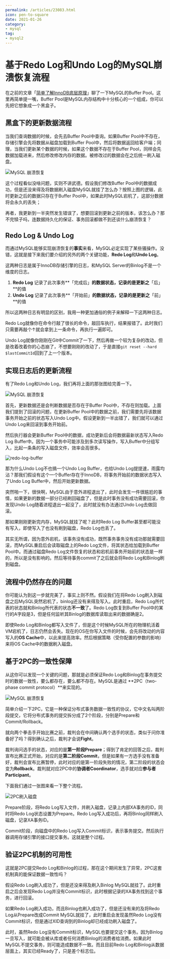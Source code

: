 ```yaml
---
permalink: /articles/23083.html
icon: pen-to-square
date: 2021-01-26
category:
- mysql
tag:
- mysql2
---
```


# 基于Redo Log和Undo Log的MySQL崩溃恢复流程

在之前的文章「[简单了解InnoDB底层原理](https://mp.weixin.qq.com/s/-puz311svMVbBAdRioPrnQ)」聊了一下MySQL的Buffer Pool。这里再简单提一嘴，Buffer Pool是MySQL内存结构中十分核心的一个组成，你可以先把它想象成一个黑盒子。



## 黑盒下的更新数据流程

当我们查询数据的时候，会先去Buffer Pool中查询。如果Buffer Pool中不存在，存储引擎会先将数据从磁盘加载到Buffer Pool中，然后将数据返回给客户端；同理，当我们更新某个数据的时候，如果这个数据不存在于Buffer Pool，同样会先数据加载进来，然后修改修改内存的数据。被修改过的数据会在之后统一刷入磁盘。

![MySQL 崩溃恢复](/images/mysql/23083/data-update-steps-in-buffer-pool.jpeg)

这个过程看似没啥问题，实则不讲武德。假设我们修改Buffer Pool中的数据成功，但是还没来得及将数据刷入磁盘MySQL就挂了怎么办？按照上图的逻辑，此时更新之后的数据只存在于Buffer Pool中，如果此时MySQL宕机了，这部分数据将会永久的丢失；

再者，我更新到一半突然发生错误了，想要回滚到更新之前的版本，该怎么办？那不完犊子吗，连数据持久化的保证、事务回滚都做不到还谈什么崩溃恢复？



## Redo Log & Undo Log

而通过MySQL能够实现崩溃恢复的**事实**来看，MySQL必定实现了某些骚操作。没错，这就是接下来我们要介绍的另外的两个关键功能，**Redo Log**和**Undo Log**。

这两种日志是属于InnoDB存储引擎的日志，和MySQL Server的Binlog不是一个维度的日志。

1. **Redo Log** 记录了此次事务**「完成后」**的数据状态，记录的是更新之**「后」**的值
2. **Undo Log** 记录了此次事务**「开始前」**的数据状态，记录的是更新之**「前」**的值

所以这两种日志有明显的区别，我用一种更加通俗的例子来解释一下这两种日志。

Redo Log就像你在命令行敲了很长的命令，敲回车执行，结果报错了。此时我们只需要再敲个&uarr;就会拿到上一条命令，再执行一遍即可。

Undo Log就像你刚刚在Git中Commit了一下，然后再做一个较为复杂的改动，但是改着改着你的心态崩了，不想要刚刚的改动了，于是直接`git reset --hard $lastCommitId`回到了上一个版本。



## 实现日志后的更新流程

有了Redo Log和Undo Log，我们再将上面的那张图给完善一下。

![MySQL 崩溃恢复](/images/mysql/23083/data-update-steps-in-buffer-pool-with-more-detail.jpeg)

首先，更新数据还是会判断数据是否存在于Buffer Pool中，不存在则加载。上面我们提到了回滚的问题，在更新Buffer Pool中的数据之前，我们需要先将该数据事务开始之前的状态写入Undo Log中。假设更新到一半出错了，我们就可以通过Undo Log来回滚到事务开始前。

然后执行器会更新Buffer Pool中的数据，成功更新后会将数据最新状态写入Redo Log Buffer中。因为一个事务中可能涉及到多次读写操作，写入Buffer中分组写入，比起一条条的写入磁盘文件，效率会高很多。

![redo-log-buffer](/images/mysql/23083/batch-write-into-redo-log.jpeg)



那为什么Undo Log不也搞一个Undo Log Buffer，也给Undo Log提提速，雨露均沾？那我们假设有这个一个Buffer存在于InnoDB，将事务开始前的数据状态写入了Undo Log Buffer中，然后开始更新数据。

突然啪一下，很快啊，MySQL由于意外进程退出了，此时会发生一件很尴尬的事情，如果更新的数据一部分已经刷回磁盘了，但是此时事务没有成功需要回滚，你发现Undo Log随着进程退出一起没了，此时就没有办法通过Undo Log去做回滚。

那如果刚刚更新完内存，MySQL就挂了呢？此时Redo Log Buffer甚至都可能没有写入，即使写入了也没有刷到磁盘，Redo Log也丢了。

其实无所谓，因为意外宕机，该事务没有成功，既然事务事务没有成功那就需要回滚，而MySQL重启后会读取磁盘上的Redo Log文件，将其状态给加载到Buffer Pool中。而通过磁盘Redo Log文件恢复的状态和宕机前事务开始前的状态是一样的，所以是没有影响的。然后等待事务commit了之后就会将Redo Log和Binlog刷到磁盘。



## 流程中仍然存在的问题

你可能认为到这一步就完美了，事实上则不然。假设我们在将Redo Log刷入到磁盘之后MySQL突然宕机了，binlog还没有来得及写入。此时重启，Redo Log所代表的状态就和Binlog所代表的状态**不一致**了。Redo Log恢复到Buffer Pool中的某行的A字段是3，但是任何监听其Binlog的数据库读取出来的数据确是2。

即使Redo Log和Binlog都写入文件了，但是这个时候MySQL所在的物理机活着VM宕机了，日志仍然会丢失。现在的OS在你写入文件的时候，会先将改动的内容写入的**OS Cache**中，以此来提高效率。然后根据策略（受你配置的参数的影响）来将OS Cache中的数据刷入磁盘。



## 基于2PC的一致性保障

从这你可以发现一个关键的问题，那就是必须保证Redo Log和Binlog在事务提交时的数据一致性，要么都存在，要么都不存在。MySQL是通过 **2PC（two-phase commit protocol）**来实现的。



![MySQL 崩溃恢复](/images/mysql/23083/use-2pc-in-update-process.jpeg)

简单介绍一下2PC，它是一种保证分布式事务数据一致性的协议，它中文名叫两阶段提交，它将分布式事务的提交拆分成了2个阶段，分别是Prepare和Commit/Rollback。

就向两个拳击手开始比赛之前，裁判会在中间确认两个选手的状态，类似于问你准备好了吗？得到确认之后，裁判才会说**Fight**。

裁判询问选手的状态，对应的是**第一阶段Prepare**；得到了肯定的回答之后，裁判宣布比赛正式开始，对应的是**第二阶段Commit**，但是如果有一方选手没有准备好，裁判会宣布比赛暂停，此时对应的是第一阶段失败的情况，第二阶段的状态会变为**Rollback**。裁判就对应2PC中的**协调者Coordinator**，选手就对应**参与者Participant**。

下面我们通过一张图来看一下整个流程。

![2PC刷入磁盘](/images/mysql/23083/2pc-detail-for-redo-log.jpeg)

Prepare阶段，将Redo Log写入文件，并刷入磁盘，记录上内部XA事务的ID，同时将Redo Log状态设置为Prepare。Redo Log写入成功后，再将Binlog同样刷入磁盘，记录XA事务ID。

Commit阶段，向磁盘中的Redo Log写入Commit标识，表示事务提交。然后执行器调用存储引擎的接口提交事务。这就是整个过程。



## 验证2PC机制的可用性

这就是2PC提交Redo Log和Binlog的过程，那在这个期间发生了异常，2PC这套机制真的能保证数据一致性吗？

假设Redo Log刷入成功了，但是还没来得及刷入Binlog MySQL就挂了。此时重启之后会发现Redo Log并没有Commit标识，此时根据记录的XA事务找到这个事务，进行回滚。

如果Redo Log刷入成功，而且Binlog也刷入成功了，但是还没有来的及将Redo Log从Prepare改成Commit MySQL就挂了，此时重启会发现虽然Redo Log没有Commit标识，但是通过XID查询到的Binlog却已经成功刷入磁盘了。

此时，虽然Redo Log没有Commit标识，MySQL也要提交这个事务。因为Binlog一旦写入，就可能会被从库或者任何消费Binlog的消费者给消费。如果此时MySQL不提交事务，则可能造成数据不一致。而且目前Redo Log和Binlog从数据层面上，其实已经Ready了，只是差个标志位。







